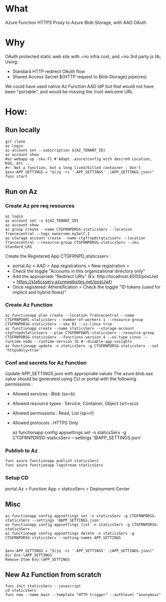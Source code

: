 # What 

Azure Function HTTPS Proxy to Azure Blob Storage, with AAD OAuth

# Why 

OAuth protected static web site with ~no infra cost, and ~no 3rd party js lib;
Using : 

- Standard HTTP redirect OAuth flow 
- Shared Access Secret ${HTTP request to Blob Storage}.pipe(res)

We could have used native Az Function AAD IdP but that would not have been "portable", and would be missing the /root welcome URL

# How: 

## Run locally 

	git clone
	az login 
	az account set --subscription ${AZ_TENANT_ID} 
	az account show
	#az webapp up -sku F1 # Adapt .azure/config with desired Location, RSG, etc ...
	#<- Not a function, but a long lived/billed container : Don't
	$env:APP_SETTINGS = "$(jq -rc '.APP_SETTINGS' .\APP_SETTINGS.json)"
	func start

## Run on Az

### Create Az pre req resources 

	az login 
	az account set -s ${AZ_TENANT_ID}
	az account show
	az group create --name CTGFRNPDRSG-staticsServ --location francecentral --tags owner=me.mySelf.I
	az storage account create --name ctgfrnpdstaticsserv --location francecentral --resource-group CTGFRNPDRSG-staticsServ --sku Standard_LRS 

Create the Registered App CTGFRNPD_staticsserv :

- portal.Az > AAD > App registrations > New registration > 
- Check the toggle "Accounts in this organizational directory only"
- Add the appropriate "Redirect URIs" (Ex: http://localhost:4000/postJwt + https://staticsserv.azurewebsites.net/postJwt)
- Once registered: Athentification > Check the toggle "ID tokens (used for implicit and hybrid flows)"

### Create Az Function  

	az functionapp plan create --location francecentral --name CTGFRNPDAPL-staticsServ --number-of-workers 1 --resource-group CTGFRNPDRSG-staticsServ --sku B1 --is-linux true
	az functionapp create --name staticsServ --storage-account ctgfrnpdstaticsserv --plan CTGFRNPDAPL-staticsServ --resource-group CTGFRNPDRSG-staticsServ --functions-version 4 --os-type Linux --runtime node --runtime-version 16 #--disable-app-insights
	az functionapp update -n staticsServ -g CTGFRNPDRSG-staticsServ --set 'httpsOnly=true'

### Conf and secrets for Az Function 

Update APP_SETTINGS.json with appropriate values 
The azure.blob.sas value should be generated using CLI or portal with the following permissions : 

- Allowed services : Blob (ss=b)
- Allowed resource types : Service, Container, Object (srt=sco)
- Allowed permissions : Read, List (sp=rl)
- Allowed protocols : HTTPS Only 

	az functionapp config appsettings set -n staticsServ -g CTGFRNPDRSG-staticsServ --settings '@APP_SETTINGS.json'

### Publish to Az 

	func azure functionapp publish staticsServ
	func azure functionapp logstream staticsServ

### Setup CD

portal.Az > Function App > staticsServ > Deployment Center

## Misc 

	az functionapp config appsettings set -n staticsServ -g CTGFRNPDRSG-staticsServ --settings '@APP_SETTINGS.json'
	az functionapp config appsettings list -n staticsServ -g CTGFRNPDRSG-staticsServ 
	az functionapp config appsettings delete -n staticsServ -g CTGFRNPDRSG-staticsServ --setting-names APP_SETTINGS


	$env:APP_SETTINGS = "$(jq -rc '.APP_SETTINGS' .\APP_SETTINGS.json)"
	dir Env:\APP_SETTINGS                   
	Remove-Item Env:\APP_SETTINGS

## New Az Function from scratch  

	func init staticsServ --javascript
	cd staticsServ
	func new --name main --template "HTTP trigger" --authlevel "anonymous"

